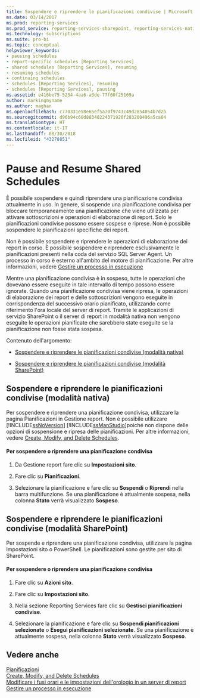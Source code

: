 ```yaml
---
title: Sospendere e riprendere le pianificazioni condivise | Microsoft Docs
ms.date: 03/14/2017
ms.prod: reporting-services
ms.prod_service: reporting-services-sharepoint, reporting-services-native
ms.technology: subscriptions
ms.suite: pro-bi
ms.topic: conceptual
helpviewer_keywords:
- pausing schedules
- report-specific schedules [Reporting Services]
- shared schedules [Reporting Services], resuming
- resuming schedules
- continuing schedules
- schedules [Reporting Services], resuming
- schedules [Reporting Services], pausing
ms.assetid: e416be75-5234-4aa6-a3de-77f60f25169a
author: markingmyname
ms.author: maghan
ms.openlocfilehash: c770331e58e65ef5a70f9743c49d2854054b7d2b
ms.sourcegitcommit: d96b94c60d88340224371926f283200496a5ca64
ms.translationtype: HT
ms.contentlocale: it-IT
ms.lasthandoff: 08/30/2018
ms.locfileid: "43278851"
---
```

# <a name="pause-and-resume-shared-schedules"></a>Pause and Resume Shared Schedules
  È possibile sospendere e quindi riprendere una pianificazione condivisa attualmente in uso. In genere, si sospende una pianificazione condivisa per bloccare temporaneamente una pianificazione che viene utilizzata per attivare sottoscrizioni e operazioni di elaborazione di report. Solo le pianificazioni condivise possono essere sospese e riprese. Non è possibile sospendere le pianificazioni specifiche dei report.  
  
 Non è possibile sospendere e riprendere le operazioni di elaborazione dei report in corso. È possibile sospendere e riprendere esclusivamente le pianificazioni presenti nella coda del servizio SQL Server Agent. Un processo in corso è esterno all'ambito del motore di pianificazione. Per altre informazioni, vedere [Gestire un processo in esecuzione](../../reporting-services/subscriptions/manage-a-running-process.md)  
  
 Mentre una pianificazione condivisa è in sospeso, tutte le operazioni che dovevano essere eseguite in tale intervallo di tempo possono essere ignorate. Quando una pianificazione condivisa viene ripresa, le operazioni di elaborazione dei report e delle sottoscrizioni vengono eseguite in corrispondenza del successivo orario pianificato, utilizzando come riferimento l'ora locale del server di report. Tramite le applicazioni di servizio SharePoint o il server di report in modalità nativa non vengono eseguite le operazioni pianificate che sarebbero state eseguite se la pianificazione non fosse stata sospesa.  
  
 Contenuto dell'argomento:  
  
-   [Sospendere e riprendere le pianificazioni condivise (modalità nativa)](#bkmk_native)  
  
-   [Sospendere e riprendere le pianificazioni condivise (modalità SharePoint)](#bkmk_sharepoint)  
  
##  <a name="bkmk_native"></a> Sospendere e riprendere le pianificazioni condivise (modalità nativa)  
 Per sospendere e riprendere una pianificazione condivisa, utilizzare la pagina Pianificazioni in Gestione report. Non è possibile utilizzare [!INCLUDE[ssNoVersion](../../includes/ssnoversion-md.md)] [!INCLUDE[ssManStudio](../../includes/ssmanstudio-md.md)]poiché non dispone delle opzioni di sospensione e ripresa delle pianificazioni. Per altre informazioni, vedere [Create, Modify, and Delete Schedules](../../reporting-services/subscriptions/create-modify-and-delete-schedules.md).  
  
#### <a name="to-pause-or-resume-a-shared-schedule"></a>Per sospendere o riprendere una pianificazione condivisa  
  
1.  Da Gestione report fare clic su **Impostazioni sito**.  
  
2.  Fare clic su **Pianificazioni**.  
  
3.  Selezionare la pianificazione e fare clic su **Sospendi** o **Riprendi** nella barra multifunzione. Se una pianificazione è attualmente sospesa, nella colonna **Stato** verrà visualizzato **Sospeso**.  
  
##  <a name="bkmk_sharepoint"></a> Sospendere e riprendere le pianificazioni condivise (modalità SharePoint)  
 Per sospende e riprendere una pianificazione condivisa, utilizzare la pagina Impostazioni sito o PowerShell. Le pianificazioni sono gestite per sito di SharePoint.  
  
#### <a name="to-pause-or-resume-a-shared-schedule"></a>Per sospendere o riprendere una pianificazione condivisa  
  
1.  Fare clic su **Azioni sito**.  
  
2.  Fare clic su **Impostazioni sito**.  
  
3.  Nella sezione Reporting Services fare clic su **Gestisci pianificazioni condivise**.  
  
4.  Selezionare la pianificazione e fare clic su **Sospendi pianificazioni selezionate** o **Esegui pianificazioni selezionate**. Se una pianificazione è attualmente sospesa, nella colonna **Stato** verrà visualizzato **Sospeso**.  
  
## <a name="see-also"></a>Vedere anche  
 [Pianificazioni](../../reporting-services/subscriptions/schedules.md)   
 [Create, Modify, and Delete Schedules](../../reporting-services/subscriptions/create-modify-and-delete-schedules.md)   
 [Modificare i fusi orari e le impostazioni dell'orologio in un server di report](../../reporting-services/subscriptions/change-time-zones-and-clock-settings-on-a-report-server.md)   
 [Gestire un processo in esecuzione](../../reporting-services/subscriptions/manage-a-running-process.md)  
  
  
